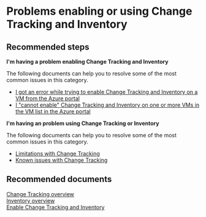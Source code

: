 <properties
    pageTitle="Problems enabling or using Change Tracking and Inventory"
    description="Problems enabling or using Change Tracking and Inventory"
    service="microsoft.automation"
    resource="automationaccounts"
    authors="csand-msft"
    displayOrder="106"
    selfHelpType="resource"
    productPesIds=""
    supportTopicIds=""
    resourceTags=""
    cloudEnvironments="public"
/>

# Problems enabling or using Change Tracking and Inventory

## **Recommended steps**

**I'm having a problem enabling Change Tracking and Inventory**

The following documents can help you to resolve some of the most common issues in this category.

  * [I got an error while trying to enable Change Tracking and Inventory on a VM from the Azure portal](https://docs.microsoft.com/azure/automation/troubleshoot/onboarding)
  * [I "cannot enable" Change Tracking and Inventory on one or more VMs in the VM list in the Azure portal](https://docs.microsoft.com/azure/automation/automation-onboard-solutions-from-browse#troubleshooting)

**I'm having an problem using Change Tracking or Inventory**

The following documents can help you to resolve some of the most common issues in this category.

  * [Limitations with Change Tracking](https://docs.microsoft.com/azure/automation/automation-change-tracking#limitations)
  * [Known issues with Change Tracking](https://docs.microsoft.com/azure/automation/automation-change-tracking#known-issues)


## **Recommended documents**
[Change Tracking overview](https://docs.microsoft.com/azure/automation/automation-change-tracking)<br>
[Inventory overview](https://docs.microsoft.com/azure/automation/automation-vm-inventory)<br>
[Enable Change Tracking and Inventory](https://docs.microsoft.com/azure/automation/automation-onboard-solutions-from-automation-account)

